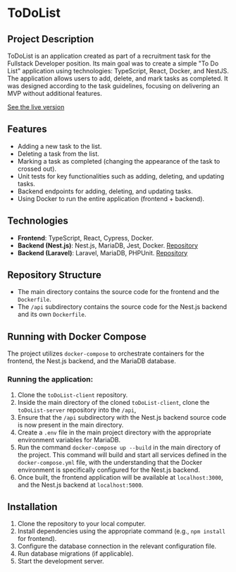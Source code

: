 # ToDoList

## Project Description
ToDoList is an application created as part of a recruitment task for the Fullstack Developer position. Its main goal was to create a simple "To Do List" application using technologies: TypeScript, React, Docker, and NestJS. The application allows users to add, delete, and mark tasks as completed. It was designed according to the task guidelines, focusing on delivering an MVP without additional features.

[See the live version](https://todo.heyweb.pl/)

## Features
- Adding a new task to the list.
- Deleting a task from the list.
- Marking a task as completed (changing the appearance of the task to crossed out).
- Unit tests for key functionalities such as adding, deleting, and updating tasks.
- Backend endpoints for adding, deleting, and updating tasks.
- Using Docker to run the entire application (frontend + backend).

## Technologies
- **Frontend**: TypeScript, React, Cypress, Docker.
- **Backend (Nest.js)**: Nest.js, MariaDB, Jest, Docker. [Repository](https://github.com/kujawapatryk/toDoList_server)
- **Backend (Laravel)**: Laravel, MariaDB, PHPUnit. [Repository](https://github.com/kujawapatryk/toDoList_server_laravel)

## Repository Structure
- The main directory contains the source code for the frontend and the `Dockerfile`.
- The `/api` subdirectory contains the source code for the Nest.js backend and its own `Dockerfile`.

## Running with Docker Compose
The project utilizes `docker-compose` to orchestrate containers for the frontend, the Nest.js backend, and the MariaDB database.

### Running the application:
1. Clone the `toDoList-client` repository.
2. Inside the main directory of the cloned `toDoList-client`, clone the `toDoList-server` repository into the `/api`,
3. Ensure that the `/api` subdirectory with the Nest.js backend source code is now present in the main directory.
4. Create a `.env` file in the main project directory with the appropriate environment variables for MariaDB.
5. Run the command `docker-compose up --build` in the main directory of the project. This command will build and start all services defined in the `docker-compose.yml` file, with the understanding that the Docker environment is specifically configured for the Nest.js backend.
6. Once built, the frontend application will be available at `localhost:3000`, and the Nest.js backend at `localhost:5000`.


## Installation
1. Clone the repository to your local computer.
2. Install dependencies using the appropriate command (e.g., `npm install` for frontend).
3. Configure the database connection in the relevant configuration file.
4. Run database migrations (if applicable).
5. Start the development server.
